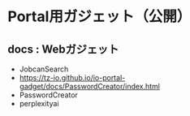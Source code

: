# Portal用ガジェット（公開）

## docs : Webガジェット

* JobcanSearch
 * https://tz-io.github.io/io-portal-gadget/docs/PasswordCreator/index.html
* PasswordCreator
* perplexityai
